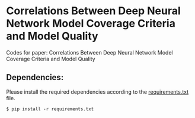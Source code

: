 # Correlations Between Deep Neural Network Model Coverage Criteria and Model Quality

Codes for paper: Correlations Between Deep Neural Network Model Coverage Criteria and Model Quality

## Dependencies:

Please install the required dependencies according to the [requirements.txt](https://github.com/DNNTesting/CovTesting/blob/master/requirements.txt) file. 

```$ pip install -r requirements.txt```





